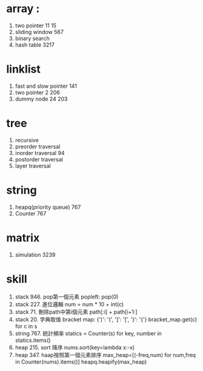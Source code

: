 # array : 
1. two pointer 11 15
2. sliding window 567
3. binary search
4. hash table 3217

# linklist
1. fast and slow pointer 141
2. two pointer 2 206
3. dummy node 24 203

# tree
1. recursive
2. preorder traversal
3. inorder traversal 94
4. postorder traversal
5. layer traversal

# string
1. heapq(priority queue) 767
2. Counter 767

# matrix
1. simulation 3239

# skill
1. stack 946. pop第一個元素 popleft: pop(0)
2. stack 227. 進位邏輯 num = num * 10 + int(c)
3. stack 71. 刪除path中第i個元素 path[:i] + path[i+1:]
4. stack 20. 字典取值 bracket map: {')': '(', ']': '[', '}': '{'} bracket_map.get(c) for c in s
5. string 767. 統計頻率 statics = Counter(s) for key, number in statics.items()
6. heap 215. sort 降序 nums.sort(key=lambda x:-x)
7. heap 347. haap按照第一個元素排序 max_heap=[(-freq,num) for num,freq in Counter(nums).items()] heapq.heapify(max_heap)